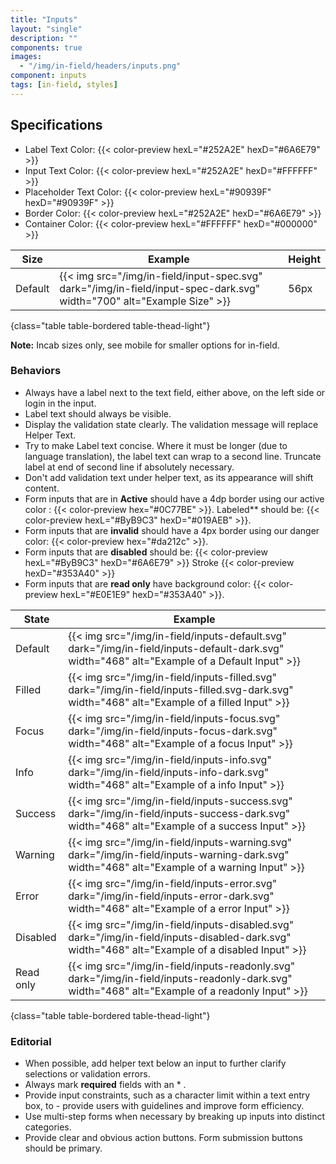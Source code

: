 ```yaml
---
title: "Inputs"
layout: "single"
description: ""
components: true
images:
  - "/img/in-field/headers/inputs.png"
component: inputs
tags: [in-field, styles]
---
```


## Specifications

- Label Text Color: {{< color-preview hexL="#252A2E" hexD="#6A6E79" >}}
- Input Text Color: {{< color-preview hexL="#252A2E" hexD="#FFFFFF" >}}
- Placeholder Text Color: {{< color-preview hexL="#90939F" hexD="#90939F" >}}
- Border Color: {{< color-preview hexL="#252A2E" hexD="#6A6E79" >}}
- Container Color: {{< color-preview hexL="#FFFFFF" hexD="#000000" >}}

<!-- prettier-ignore-start -->
| Size    | Example                                                                                                                | Height |
| ------- | ---------------------------------------------------------------------------------------------------------------------- |--------|
| Default | {{< img src="/img/in-field/input-spec.svg" dark="/img/in-field/input-spec-dark.svg" width="700" alt="Example Size" >}} | 56px   |
{class="table table-bordered table-thead-light"}
<!-- prettier-ignore-end -->

**Note:** Incab sizes only, see mobile for smaller options for in-field.

### Behaviors

- Always have a label next to the text field, either above, on the left side or login in the input.
- Label text should always be visible.
- Display the validation state clearly. The validation message will replace Helper Text.
- Try to make Label text concise. Where it must be longer (due to language translation), the label text can wrap to a second line. Truncate label at end of second line if absolutely necessary.
- Don't add validation text under helper text, as its appearance will shift content.
- Form inputs that are in **Active** should have a 4dp border using our active color : {{< color-preview hex="#0C77BE" >}}. Labeled\*\* should be: {{< color-preview hexL="#ByB9C3" hexD="#019AEB" >}}.
- Form inputs that are **invalid** should have a 4px border using our danger color: {{< color-preview hex="#da212c" >}}.
- Form inputs that are **disabled** should be: {{< color-preview hexL="#ByB9C3" hexD="#6A6E79" >}} Stroke {{< color-preview hexD="#353A40" >}}
- Form inputs that are **read only** have background color: {{< color-preview hexL="#E0E1E9" hexD="#353A40" >}}.

<!-- prettier-ignore-start -->
| State     | Example                                                                                                                                         |
| --------- | ----------------------------------------------------------------------------------------------------------------------------------------------- |
| Default   | {{< img src="/img/in-field/inputs-default.svg" dark="/img/in-field/inputs-default-dark.svg" width="468" alt="Example of a Default Input" >}}    |
| Filled    | {{< img src="/img/in-field/inputs-filled.svg" dark="/img/in-field/inputs-filled.svg-dark.svg" width="468" alt="Example of a filled Input" >}}   |
| Focus     | {{< img src="/img/in-field/inputs-focus.svg" dark="/img/in-field/inputs-focus-dark.svg" width="468" alt="Example of a focus Input" >}}          |
| Info      | {{< img src="/img/in-field/inputs-info.svg" dark="/img/in-field/inputs-info-dark.svg" width="468" alt="Example of a info Input" >}}             |
| Success   | {{< img src="/img/in-field/inputs-success.svg" dark="/img/in-field/inputs-success-dark.svg" width="468" alt="Example of a success Input" >}}    |
| Warning   | {{< img src="/img/in-field/inputs-warning.svg" dark="/img/in-field/inputs-warning-dark.svg" width="468" alt="Example of a warning Input" >}}    |
| Error     | {{< img src="/img/in-field/inputs-error.svg" dark="/img/in-field/inputs-error-dark.svg" width="468" alt="Example of a error Input" >}}          |
| Disabled  | {{< img src="/img/in-field/inputs-disabled.svg" dark="/img/in-field/inputs-disabled-dark.svg" width="468" alt="Example of a disabled Input" >}} |
| Read only | {{< img src="/img/in-field/inputs-readonly.svg" dark="/img/in-field/inputs-readonly-dark.svg" width="468" alt="Example of a readonly Input" >}} |
{class="table table-bordered table-thead-light"}
<!-- prettier-ignore-end -->

### Editorial

- When possible, add helper text below an input to further clarify selections or validation errors.
- Always mark **required** fields with an \* .
- Provide input constraints, such as a character limit within a text entry box, to - provide users with guidelines and improve form efficiency.
- Use multi-step forms when necessary by breaking up inputs into distinct categories.
- Provide clear and obvious action buttons. Form submission buttons should be primary.
